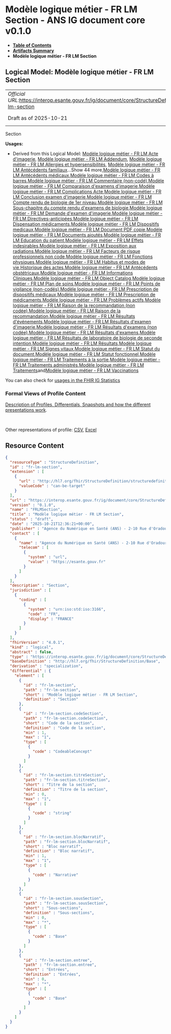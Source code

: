 # Modèle logique métier - FR LM Section - ANS IG document core v0.1.0

* [**Table of Contents**](toc.md)
* [**Artifacts Summary**](artifacts.md)
* **Modèle logique métier - FR LM Section**

## Logical Model: Modèle logique métier - FR LM Section 

| | |
| :--- | :--- |
| *Official URL*:https://interop.esante.gouv.fr/ig/document/core/StructureDefinition/fr-lm-section | *Version*:0.1.0 |
| Draft as of 2025-10-21 | *Computable Name*:FRLMSection |

 
Section 

**Usages:**

* Derived from this Logical Model: [Modèle logique métier - FR LM Acte d'imagerie](StructureDefinition-fr-lm-acte-imagerie.md), [Modèle logique métier - FR LM Addendum](StructureDefinition-fr-lm-addendum.md), [Modèle logique métier - FR LM Allergies et hypersensibilités](StructureDefinition-fr-lm-allergies-et-hypersensibilites.md), [Modèle logique métier - FR LM Antécédents familiaux](StructureDefinition-fr-lm-antecedents-familiaux.md)...Show 44 more,[Modèle logique métier - FR LM Antécédents médicaux](StructureDefinition-fr-lm-antecedents-medicaux.md),[Modèle logique métier - FR LM Codes à barres](StructureDefinition-fr-lm-codes-a-barres.md),[Modèle logique métier - FR LM Commentaire (non-codé)](StructureDefinition-fr-lm-commentaire-non-code.md),[Modèle logique métier - FR LM Comparaison d'examens d'imagerie](StructureDefinition-fr-lm-comparaison-examens-imagerie.md),[Modèle logique métier - FR LM Complications Acte](StructureDefinition-fr-lm-complications-acte.md),[Modèle logique métier - FR LM Conclusion examen d'imagerie](StructureDefinition-fr-lm-conclusion-examen-imagerie.md),[Modèle logique métier - FR LM Compte rendu de biologie de 1er niveau](StructureDefinition-fr-lm-cr-bio-chapitre.md),[Modèle logique métier - FR LM Sous-chapitre du compte rendu d'examens de biologie](StructureDefinition-fr-lm-cr-bio-sous-chapitre.md),[Modèle logique métier - FR LM Demande d'examen d'imagerie](StructureDefinition-fr-lm-demande-examen-imagerie.md),[Modèle logique métier - FR LM Directives-anticipées](StructureDefinition-fr-lm-directives-anticipees.md),[Modèle logique métier - FR LM Dispensation médicaments](StructureDefinition-fr-lm-dispensation-medicaments.md),[Modèle logique métier - FR LM Dispositifs medicaux](StructureDefinition-fr-lm-dispositifs-medicaux.md),[Modèle logique métier - FR LM Document PDF copie](StructureDefinition-fr-lm-document-pdf-copie.md),[Modèle logique métier - FR LM Documents ajoutés](StructureDefinition-fr-lm-documents-ajoutes.md),[Modèle logique métier - FR LM Education du patient](StructureDefinition-fr-lm-education-patient.md),[Modèle logique métier - FR LM Effets indesirables](StructureDefinition-fr-lm-effets-indesirables.md),[Modèle logique métier - FR LM Exposition aux radiations](StructureDefinition-fr-lm-exposition-radiations.md),[Modèle logique métier - FR LM Facteurs de risque professionnels non code](StructureDefinition-fr-lm-facteurs-de-risque-professionnels-non-code.md),[Modèle logique métier - FR LM Fonctions physiques](StructureDefinition-fr-lm-fonctions-physiques.md),[Modèle logique métier - FR LM Habitus et modes de vie](StructureDefinition-fr-lm-habitus-mode-de-vie.md),[Historique des actes](StructureDefinition-fr-lm-historique-des-actes.md),[Modèle logique métier - FR LM Antécédents obstétricaux](StructureDefinition-fr-lm-historique-des-grossesses.md),[Modèle logique métier - FR LM Informations Cliniques](StructureDefinition-fr-lm-informations-cliniques.md),[Modèle logique métier - FR LM Object Catalog](StructureDefinition-fr-lm-object-catalog.md),[Modèle logique métier - FR LM Plan de soins](StructureDefinition-fr-lm-plan-soins.md),[Modèle logique métier - FR LM Points de vigilance (non-codés)](StructureDefinition-fr-lm-points-de-vigilances-non-code.md),[Modèle logique métier - FR LM Prescription de dispositifs médicaux](StructureDefinition-fr-lm-prescription-dispositifs-medicaux.md),[Modèle logique métier - FR LM Prescription de médicaments](StructureDefinition-fr-lm-prescription-medicaments.md),[Modèle logique métier - FR LM Problèmes actifs](StructureDefinition-fr-lm-problemes-actifs.md),[Modèle logique métier - FR LM Raison de la recommandation (non codée)](StructureDefinition-fr-lm-raison-recommandation-non-code.md),[Modèle logique métier - FR LM Raison de la recommandation](StructureDefinition-fr-lm-raison-recommandation.md),[Modèle logique métier - FR LM Résultats d'événements](StructureDefinition-fr-lm-resultats-evenements.md),[Modèle logique métier - FR LM Résultats d'examen d'imagerie](StructureDefinition-fr-lm-resultats-examen-imagerie.md),[Modèle logique métier - FR LM Résultats d'examens (non codée)](StructureDefinition-fr-lm-resultats-examens-non-code.md),[Modèle logique métier - FR LM Résultats d'examens](StructureDefinition-fr-lm-resultats-examens.md),[Modèle logique métier - FR LM Résultats de laboratoire de biologie de seconde intention](StructureDefinition-fr-lm-resultats-laboratoire-biologie-seconde-intention.md),[Modèle logique métier - FR LM Résultats](StructureDefinition-fr-lm-resultats.md),[Modèle logique métier - FR LM Signes vitaux](StructureDefinition-fr-lm-signes-vitaux.md),[Modèle logique métier - FR LM Statut du document](StructureDefinition-fr-lm-statut-document.md),[Modèle logique métier - FR LM Statut fonctionnel](StructureDefinition-fr-lm-statut-fonctionnel.md),[Modèle logique métier - FR LM Traitements à la sortie](StructureDefinition-fr-lm-traitement-sortie.md),[Modèle logique métier - FR LM Traitements administrés](StructureDefinition-fr-lm-traitements-administres.md),[Modèle logique métier - FR LM Traitements](StructureDefinition-fr-lm-traitements.md)and[Modèle logique métier - FR LM Vaccinations](StructureDefinition-fr-lm-vaccinations.md)

You can also check for [usages in the FHIR IG Statistics](https://packages2.fhir.org/xig/ans.document.fr.core|current/StructureDefinition/fr-lm-section)

### Formal Views of Profile Content

 [Description of Profiles, Differentials, Snapshots and how the different presentations work](http://build.fhir.org/ig/FHIR/ig-guidance/readingIgs.html#structure-definitions). 

 

Other representations of profile: [CSV](StructureDefinition-fr-lm-section.csv), [Excel](StructureDefinition-fr-lm-section.xlsx) 



## Resource Content

```json
{
  "resourceType" : "StructureDefinition",
  "id" : "fr-lm-section",
  "extension" : [
    {
      "url" : "http://hl7.org/fhir/StructureDefinition/structuredefinition-type-characteristics",
      "valueCode" : "can-be-target"
    }
  ],
  "url" : "https://interop.esante.gouv.fr/ig/document/core/StructureDefinition/fr-lm-section",
  "version" : "0.1.0",
  "name" : "FRLMSection",
  "title" : "Modèle logique métier - FR LM Section",
  "status" : "draft",
  "date" : "2025-10-21T12:36:21+00:00",
  "publisher" : "Agence du Numérique en Santé (ANS) - 2-10 Rue d'Oradour-sur-Glane, 75015 Paris",
  "contact" : [
    {
      "name" : "Agence du Numérique en Santé (ANS) - 2-10 Rue d'Oradour-sur-Glane, 75015 Paris",
      "telecom" : [
        {
          "system" : "url",
          "value" : "https://esante.gouv.fr"
        }
      ]
    }
  ],
  "description" : "Section",
  "jurisdiction" : [
    {
      "coding" : [
        {
          "system" : "urn:iso:std:iso:3166",
          "code" : "FR",
          "display" : "FRANCE"
        }
      ]
    }
  ],
  "fhirVersion" : "4.0.1",
  "kind" : "logical",
  "abstract" : false,
  "type" : "https://interop.esante.gouv.fr/ig/document/core/StructureDefinition/fr-lm-section",
  "baseDefinition" : "http://hl7.org/fhir/StructureDefinition/Base",
  "derivation" : "specialization",
  "differential" : {
    "element" : [
      {
        "id" : "fr-lm-section",
        "path" : "fr-lm-section",
        "short" : "Modèle logique métier - FR LM Section",
        "definition" : "Section"
      },
      {
        "id" : "fr-lm-section.codeSection",
        "path" : "fr-lm-section.codeSection",
        "short" : "Code de la section",
        "definition" : "Code de la section",
        "min" : 1,
        "max" : "1",
        "type" : [
          {
            "code" : "CodeableConcept"
          }
        ]
      },
      {
        "id" : "fr-lm-section.titreSection",
        "path" : "fr-lm-section.titreSection",
        "short" : "Titre de la section",
        "definition" : "Titre de la section",
        "min" : 0,
        "max" : "1",
        "type" : [
          {
            "code" : "string"
          }
        ]
      },
      {
        "id" : "fr-lm-section.blocNarratif",
        "path" : "fr-lm-section.blocNarratif",
        "short" : "Bloc narratif",
        "definition" : "Bloc narratif",
        "min" : 1,
        "max" : "1",
        "type" : [
          {
            "code" : "Narrative"
          }
        ]
      },
      {
        "id" : "fr-lm-section.sousSection",
        "path" : "fr-lm-section.sousSection",
        "short" : "Sous-sections",
        "definition" : "Sous-sections",
        "min" : 0,
        "max" : "*",
        "type" : [
          {
            "code" : "Base"
          }
        ]
      },
      {
        "id" : "fr-lm-section.entree",
        "path" : "fr-lm-section.entree",
        "short" : "Entrées",
        "definition" : "Entrées",
        "min" : 0,
        "max" : "*",
        "type" : [
          {
            "code" : "Base"
          }
        ]
      }
    ]
  }
}

```

